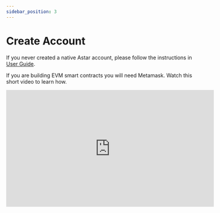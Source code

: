 ```yaml
---
sidebar_position: 3
---
```


# Create Account
If you never created a native Astar account, please follow the instructions in [User Guide](/docs/user-guides/create-wallet/#create-account).

If you are building EVM smart contracts you will need Metamask. Watch this short video to learn how.

<iframe width="560" height="315" src="https://www.youtube.com/embed/9YHmmcQI6VQ" title="YouTube video player" frameborder="0" allow="accelerometer; autoplay; clipboard-write; encrypted-media; gyroscope; picture-in-picture; web-share" allowfullscreen></iframe>
